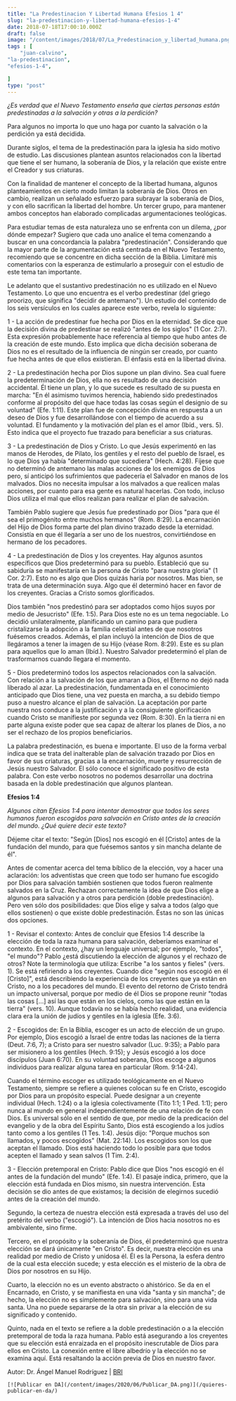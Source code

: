 ```yaml
---
title: "La Predestinacion Y Libertad Humana Efesios 1 4"
slug: "la-predestinacion-y-libertad-humana-efesios-1-4"
date: 2018-07-18T17:00:10.000Z
draft: false
image: "/content/images/2018/07/La_Predestinacion_y_libertad_humana.png"
tags : [
    "juan-calvino",
"la-predestinacion",
"efesios-1-4",

]
type: "post"
---
```


   *¿Es verdad que el Nuevo Testamento enseña que ciertas personas están predestinadas a la salvación y otras a la perdición?*

 Para algunos no importa lo que uno haga por cuanto la salvación o la perdición ya está decidida.

 Durante siglos, el tema de la predestinación para la iglesia ha sido motivo de estudio. Las discusiones plantean asuntos relacionados con la libertad que tiene el ser humano, la soberanía de Dios, y la relación que existe entre el Creador y sus criaturas.

 Con la finalidad de mantener el concepto de la libertad humana, algunos planteamientos en cierto modo limitan la soberanía de Dios. Otros en cambio, realizan un señalado esfuerzo para subrayar la soberanía de Dios, y con ello sacrifican la libertad del hombre. Un tercer grupo, para mantener ambos conceptos han elaborado complicadas argumentaciones teológicas.

 Para estudiar temas de esta naturaleza uno se enfrenta con un dilema, ¿por dónde empezar? Sugiero que cada uno analice el tema comenzando a buscar en una concordancia la palabra "predestinación". Considerando que la mayor parte de la argumentación está centrada en el Nuevo Testamento, recomiendo que se concentre en dicha sección de la Biblia. Limitaré mis comentarios con la esperanza de estimularlo a proseguir con el estudio de este tema tan importante.

 Le adelanto que el sustantivo predestinación no es utilizado en el Nuevo Testamento. Lo que uno encuentra es el verbo predestinar (del griego proorizo, que significa "decidir de antemano"). Un estudio del contenido de los seis versículos en los cuales aparece este verbo, revela lo siguiente:

 1 - La acción de predestinar fue hecha por Dios en la eternidad. Se dice que la decisión divina de predestinar se realizó "antes de los siglos" (1 Cor. 2:7). Esta expresión probablemente hace referencia al tiempo que hubo antes de la creación de este mundo. Esto implica que dicha decisión soberana de Dios no es el resultado de la influencia de ningún ser creado, por cuanto fue hecha antes de que ellos existieran. El énfasis está en la libertad divina.

 2 - La predestinación hecha por Dios supone un plan divino. Sea cual fuere la predeterminación de Dios, ella no es resultado de una decisión accidental. Él tiene un plan, y lo que sucede es resultado de su puesta en marcha: "En él asimismo tuvimos herencia, habiendo sido predestinados conforme al propósito del que hace todas las cosas según el designio de su voluntad" (Efe. 1:11). Este plan fue de concepción divina en respuesta a un deseo de Dios y fue desarrollándose con el tiempo de acuerdo a su voluntad. El fundamento y la motivación del plan es el amor (Ibíd., vers. 5). Esto indica que el proyecto fue trazado para beneficiar a sus criaturas.

 3 - La predestinación de Dios y Cristo. Lo que Jesús experimentó en las manos de Herodes, de Pilato, los gentiles y el resto del pueblo de Israel, es lo que Dios ya había "determinado que sucediera" (Hech. 4:28). Fíjese que no determinó de antemano las malas acciones de los enemigos de Dios pero, sí anticipó los sufrimientos que padecería el Salvador en manos de los malvados. Dios no necesita impulsar a los malvados a que realicen malas acciones, por cuanto para esa gente es natural hacerlas. Con todo, incluso Dios utiliza el mal que ellos realizan para realizar el plan de salvación.

 También Pablo sugiere que Jesús fue predestinado por Dios "para que él sea el primogénito entre muchos hermanos" (Rom. 8:29). La encarnación del Hijo de Dios forma parte del plan divino trazado desde la eternidad. Consistía en que él llegaría a ser uno de los nuestros, convirtiéndose en hermano de los pecadores.

 4 - La predestinación de Dios y los creyentes. Hay algunos asuntos específicos que Dios predeterminó para su pueblo. Estableció que su sabiduría se manifestaría en la persona de Cristo "para nuestra gloria" (1 Cor. 2:7). Esto no es algo que Dios quizás haría por nosotros. Mas bien, se trata de una determinación suya. Algo que él determinó hacer en favor de los creyentes. Gracias a Cristo somos glorificados.

 Dios también "nos predestinó para ser adoptados como hijos suyos por medio de Jesucristo" (Efe. 1:5). Para Dios este no es un tema negociable. Lo decidió unilateralmente, planificando un camino para que pudiera cristalizarse la adopción a la familia celestial antes de que nosotros fuésemos creados. Además, el plan incluyó la intención de Dios de que llegáramos a tener la imagen de su Hijo (véase Rom. 8:29). Este es su plan para aquellos que lo aman (Ibíd.). Nuestro Salvador predeterminó el plan de trasformarnos cuando llegara el momento.

 5 - Dios predeterminó todos los aspectos relacionados con la salvación. Con relación a la salvación de los que amaran a Dios, el Eterno no dejó nada liberado al azar. La predestinación, fundamentada en el conocimiento anticipado que Dios tiene, una vez puesta en marcha, a su debido tiempo puso a nuestro alcance el plan de salvación. La aceptación por parte nuestra nos conduce a la justificación y a la consiguiente glorificación cuando Cristo se manifieste por segunda vez (Rom. 8:30). En la tierra ni en parte alguna existe poder que sea capaz de alterar los planes de Dios, a no ser el rechazo de los propios beneficiarios.

 La palabra predestinación, es buena e importante. El uso de la forma verbal indica que se trata del inalterable plan de salvación trazado por Dios en favor de sus criaturas, gracias a la encarnación, muerte y resurrección de Jesús nuestro Salvador. El sólo conoce el significado positivo de esta palabra. Con este verbo nosotros no podemos desarrollar una doctrina basada en la doble predestinación que algunos plantean.

 **Efesios 1:4**

 *Algunos citan Efesios 1:4 para intentar demostrar que todos los seres humanos fueron escogidos para salvación en Cristo antes de la creación del mundo. ¿Qué quiere decir este texto?*

 Déjeme citar el texto: "Según [Dios] nos escogió en él [Cristo] antes de la fundación del mundo, para que fuésemos santos y sin mancha delante de él".

 Antes de comentar acerca del tema bíblico de la elección, voy a hacer una aclaración: los adventistas que creen que todo ser humano fue escogido por Dios para salvación también sostienen que todos fueron realmente salvados en la Cruz. Rechazan correctamente la idea de que Dios elige a algunos para salvación y a otros para perdición (doble predestinación). Pero ven sólo dos posibilidades: que Dios elige y salva a todos (algo que ellos sostienen) o que existe doble predestinación. Éstas no son las únicas dos opciones.

 1 - Revisar el contexto: Antes de concluir que Efesios 1:4 describe la elección de toda la raza humana para salvación, deberíamos examinar el contexto. En el contexto, ¿hay un lenguaje universal; por ejemplo, "todos", "el mundo"? Pablo ¿está discutiendo la elección de algunos y el rechazo de otros? Note la terminología que utiliza: Escribe "a los santos y fieles" (vers. 1). Se está refiriendo a los creyentes. Cuando dice "según nos escogió en él [Cristo]", está describiendo la experiencia de los creyentes que ya están en Cristo, no a los pecadores del mundo. El evento del retorno de Cristo tendrá un impacto universal, porque por medio de él Dios se propone reunir "todas las cosas [...] así las que están en los cielos, como las que están en la tierra" (vers. 10). Aunque todavía no se había hecho realidad, una evidencia clara era la unión de judíos y gentiles en la iglesia (Efe. 3:6).

 2 - Escogidos de: En la Biblia, escoger es un acto de elección de un grupo. Por ejemplo, Dios escogió a Israel de entre todas las naciones de la tierra (Deut. 7:6, 7); a Cristo para ser nuestro salvador (Luc. 9:35); a Pablo para ser misionero a los gentiles (Hech. 9:15); y Jesús escogió a los doce discípulos (Juan 6:70). En su voluntad soberana, Dios escoge a algunos individuos para realizar alguna tarea en particular (Rom. 9:14-24).

 Cuando el término escoger es utilizado teológicamente en el Nuevo Testamento, siempre se refiere a quienes colocan su fe en Cristo, escogido por Dios para un propósito especial. Puede designar a un creyente individual (Hech. 1:24) o a la iglesia colectivamente (Tito 1:1; 1 Ped. 1:1); pero nunca al mundo en general independientemente de una relación de fe con Dios. Es universal sólo en el sentido de que, por medio de la predicación del evangelio y de la obra del Espíritu Santo, Dios está escogiendo a los judíos tanto como a los gentiles (1 Tes. 1:4). Jesús dijo: "Porque muchos son llamados, y pocos escogidos" (Mat. 22:14). Los escogidos son los que aceptan el llamado. Dios está haciendo todo lo posible para que todos acepten el llamado y sean salvos (1 Tim. 2:4).

 3 - Elección pretemporal en Cristo: Pablo dice que Dios "nos escogió en él antes de la fundación del mundo" (Efe. 1:4). El pasaje indica, primero, que la elección está fundada en Dios mismo, sin nuestra intervención. Esta decisión se dio antes de que existamos; la decisión de elegirnos sucedió antes de la creación del mundo.

 Segundo, la certeza de nuestra elección está expresada a través del uso del pretérito del verbo ("escogió"). La intención de Dios hacia nosotros no es ambivalente, sino firme.

 Tercero, en el propósito y la soberanía de Dios, él predeterminó que nuestra elección se dará únicamente "en Cristo". Es decir, nuestra elección es una realidad por medio de Cristo y unidosa él. Él es la Persona, la esfera dentro de la cual esta elección sucede; y esta elección es el misterio de la obra de Dios por nosotros en su Hijo.

 Cuarto, la elección no es un evento abstracto o ahistórico. Se da en el Encarnado, en Cristo, y se manifiesta en una vida "santa y sin mancha"; de hecho, la elección no es simplemente para salvación, sino para una vida santa. Una no puede separarse de la otra sin privar a la elección de su significado y contenido.

 Quinto, nada en el texto se refiere a la doble predestinación o a la elección pretemporal de toda la raza humana. Pablo está asegurando a los creyentes que su elección está enraizada en el propósito inescrutable de Dios para ellos en Cristo. La conexión entre el libre albedrío y la elección no se examina aquí. Está resaltando la acción previa de Dios en nuestro favor.

 Autor: Dr. Ángel Manuel Rodríguez | [BRI](https://www.adventistbiblicalresearch.org)

    [![Publicar en DA](/content/images/2020/06/Publicar_DA.png)](/quieres-publicar-en-da/) 